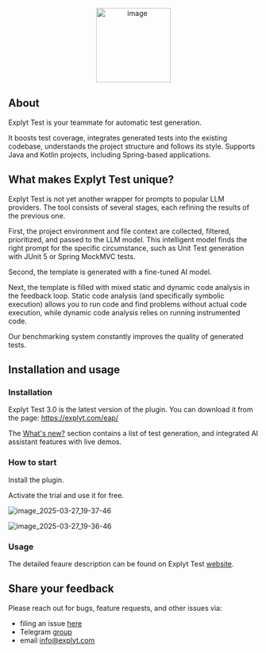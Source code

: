 <p align="center">
<img width="150" alt="image" src="https://github.com/user-attachments/assets/921fe44d-7d78-427c-9a16-5e8dffa720e7">
</p>

## About 

Explyt Test is your teammate for automatic test generation.

It boosts test coverage, integrates generated tests into the existing codebase, understands the project structure and follows its style. Supports Java and Kotlin projects, including Spring-based applications.

## What makes Explyt Test unique?

Explyt Test is not yet another wrapper for prompts to popular LLM providers. The tool consists of several stages, each refining the results of the previous one.

First, the project environment and file context are collected, filtered, prioritized, and passed to the LLM model. This intelligent model finds the right prompt for the specific circumstance, such as Unit Test generation with JUnit 5 or Spring MockMVC tests.

Second, the template is generated with a fine-tuned AI model.

Next, the template is filled with mixed static and dynamic code analysis in the feedback loop. Static code analysis (and specifically symbolic execution) allows you to run code and find problems without actual code execution, while dynamic code analysis relies on running instrumented code.

Our benchmarking system constantly improves the quality of generated tests.

## Installation and usage

### Installation 

Explyt Test 3.0 is the latest version of the plugin.
You can download it from the page: https://explyt.com/eap/

The [What's new?](https://explyt.com/whats-new/) section contains a list of test generation, and integrated AI assistant features with live demos.

### How to start

Install the plugin. 

Activate the trial and use it for free.

![image_2025-03-27_19-37-46](https://github.com/user-attachments/assets/c5dd5b1b-b8c0-4f8c-8a30-02907244975e)


![image_2025-03-27_19-36-46](https://github.com/user-attachments/assets/39e3f2a4-1980-4b10-b8de-64167543eb2a)



### Usage

The detailed feaure description can be found on Explyt Test <a href="https://explyt.com/">website</a>.


## Share your feedback

Please reach out for bugs, feature requests, and other issues via:

* filing an issue <a href="https://github.com/explyt/explyt-test-issues/issues/new/choose">here</a>
* Telegram <a href="https://t.me/explyttest">group</a>
* email info@explyt.com
